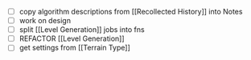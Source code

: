 - [ ] copy algorithm descriptions from [[Recollected History]] into Notes
- [ ] work on design
- [ ] split [[Level Generation]] jobs into fns
- [ ] REFACTOR [[Level Generation]]
- [ ] get settings from [[Terrain Type]]